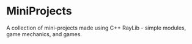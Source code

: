 # MiniProjects

A collection of mini-projects made using C++ RayLib - simple modules, game mechanics, and games.
